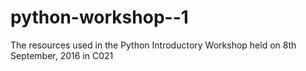 # python-workshop--1
The resources used in the Python Introductory Workshop held on 8th September, 2016 in C021
